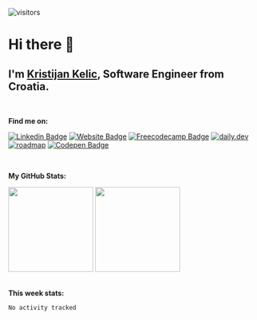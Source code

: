 ![visitors](https://visitor-badge.glitch.me/badge?page_id=KristijanKelic)

# Hi there 👋

## I'm <a href="https://kristijankelic.com" target="_blank">Kristijan Kelic</a>, Software Engineer from Croatia.

<br/>

**Find me on:**

[![Linkedin Badge](https://img.shields.io/badge/linkedin-%230077B5.svg?style=for-the-badge&logo=linkedin&logoColor=white)](https://linkedin.com/in/kristijankelic/)
[![Website Badge](https://img.shields.io/badge/website-3d89fc?style=for-the-badge&logo=google%20chrome&logoColor=white)](https://krisitjankelic.com)
[![Freecodecamp Badge](https://img.shields.io/badge/Freecodecamp-%23123.svg?&style=for-the-badge&logo=freecodecamp&logoColor=green)](https://www.freecodecamp.org/kristijankelic/)
[![daily.dev](https://img.shields.io/badge/daily.dev-000000?style=for-the-badge&logo=daily.dev&logoColor=white)](https://app.daily.dev/kkelic)
[![roadmap](https://img.shields.io/badge/roadmap.sh-000000?style=for-the-badge&logo=roadmap.sh&logoColor=white)](https://roadmap.sh/u/kkelic)
[![Codepen Badge](https://img.shields.io/badge/Codepen-000000?style=for-the-badge&logo=codepen&logoColor=white)](https://codepen.io/KristijanKelic/)

<br/>

**My GitHub Stats:**

<div>
  <img height="170em" src="https://github-readme-stats.vercel.app/api?username=KristijanKelic&show_icons=true&hide_border=true&count_private=true&include_all_commits=true&theme=dark" />
  <img height="170em" src="https://github-readme-stats.vercel.app/api/top-langs/?username=KristijanKelic&show_icons=true&hide_border=true&layout=compact&theme=dark"/>
</div>

<br/>

**This week stats:**

<!--START_SECTION:waka-->

```text
No activity tracked
```

<!--END_SECTION:waka-->
